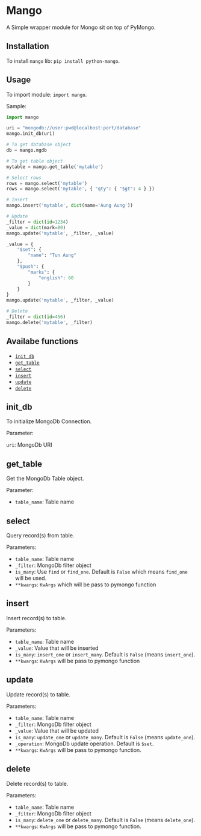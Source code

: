 # Mango

A Simple wrapper module for Mongo sit on top of PyMongo.



## Installation

To install `mango` lib: `pip install python-mango`.



## Usage

To import module: `import mango`.

Sample:

```python
import mango

uri = "mongodb://user:pwd@localhost:port/database"
mango.init_db(uri)

# To get database object
db = mango.mgdb

# To get table object
mytable = mango.get_table('mytable')

# Select rows
rows = mango.select('mytable')
rows = mango.select('mytable', { "qty": { "$gt": 4 } })

# Insert
mango.insert('mytable', dict(name='Aung Aung'))

# Update
_filter = dict(id=1234)
_value = dict(mark=80)
mango.update('mytable', _filter, _value)

_value = {
    "$set": {
        "name": "Tun Aung"
    },
    "$push": {
        "marks": {
            "english": 60
        }
    }
}
mango.update('mytable', _filter, _value)

# Delete
_filter = dict(id=456)
mango.delete('mytable', _filter)
```

## Availabe functions

- [`init_db`](#init_db)
- [`get_table`](#get_table)
- [`select`](#select)
- [`insert`](#insert)
- [`update`](#update)
- [`delete`](#delete)


## init_db

To initialize MongoDb Connection.

Parameter:

`uri`: MongoDb URI


## get_table

Get the MongoDb Table object.

Parameter:

- `table_name`: Table name


## select

Query record(s) from table.

Parameters:

- `table_name`: Table name
- `_filter`: MongoDb filter object
- `is_many`: Use `find` or `find_one`. Default is `False` which means `find_one` will be used.
- `**kwargs`: `KwArgs` which will be pass to pymongo function


## insert

Insert record(s) to table.

Parameters:
- `table_name`: Table name
- `_value`: Value that will be inserted
- `is_many`: `insert_one` or `insert_many`. Default is `False` (means `insert_one`).
- `**kwargs`: `KwArgs` will be pass to pymongo function


## update

Update record(s) to table.

Parameters:

- `table_name`: Table name
- `_filter`: MongoDb filter object
- `_value`: Value that will be updated
- `is_many`: `update_one` or `update_many`. Default is `False` (means `update_one`).
- `_operation`: MongoDb update operation. Default is `$set`.
- `**kwargs`: `KwArgs` will be pass to pymongo function.


## delete

Delete record(s) to table.

Parameters:

- `table_name`: Table name
- `_filter`: MongoDb filter object
- `is_many`: `delete_one` or `delete_many`. Default is `False` (means `delete_one`).
- `**kwargs`: `KwArgs` will be pass to pymongo function.
